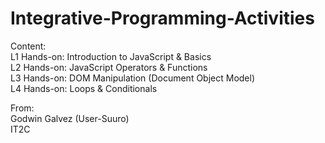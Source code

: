 # Integrative-Programming-Activities

Content:  
L1 Hands-on: Introduction to JavaScript & Basics  
L2 Hands-on: JavaScript Operators & Functions  
L3 Hands-on: DOM Manipulation (Document Object Model)  
L4 Hands-on: Loops & Conditionals  

From:  
Godwin Galvez (User-Suuro)  
IT2C  
